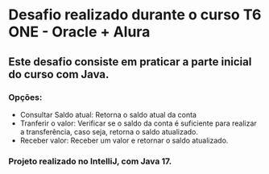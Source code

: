 # Desafio realizado durante o curso T6 ONE - Oracle + Alura
## Este desafio consiste em praticar a parte inicial do curso com Java.

### Opções:
- Consultar Saldo atual: Retorna o saldo atual da conta
- Tranferir o valor: Verificar se o saldo da conta é suficiente para realizar a transferência, caso seja, retorna o saldo atualizado.
- Receber valor: Receber um valor e retornar o saldo atualizado.





### Projeto realizado no IntelliJ, com Java 17.
